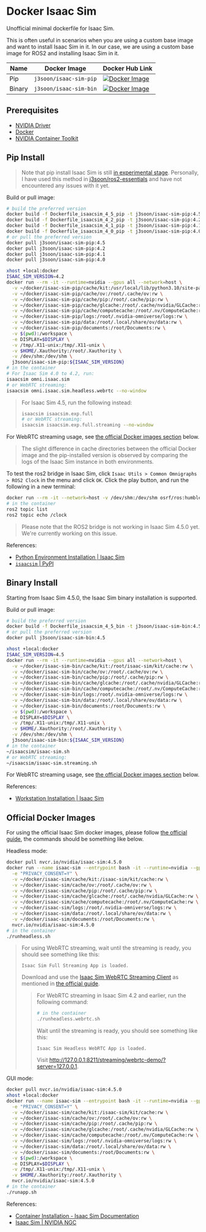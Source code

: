 # Docker Isaac Sim

Unofficial minimal dockerfile for Isaac Sim.

This is often useful in scenarios when you are using a custom base image and want to install Isaac Sim in it. In our case, we are using a custom base image for ROS2 and installing Isaac Sim in it.

| Name | Docker Image | Docker Hub Link |
|------|--------------|-----------------|
| Pip | `j3soon/isaac-sim-pip` | [![Docker Image](https://img.shields.io/badge/dockerhub-image-important.svg?logo=docker)](https://hub.docker.com/r/j3soon/isaac-sim-pip/tags) |
| Binary | `j3soon/isaac-sim-bin` | [![Docker Image](https://img.shields.io/badge/dockerhub-image-important.svg?logo=docker)](https://hub.docker.com/r/j3soon/isaac-sim-bin/tags) |

## Prerequisites

- [NVIDIA Driver](https://ubuntu.com/server/docs/nvidia-drivers-installation)
- [Docker](https://docs.docker.com/engine/install/ubuntu/)
- [NVIDIA Container Toolkit](https://docs.nvidia.com/datacenter/cloud-native/container-toolkit/latest/install-guide.html)

## Pip Install

> Note that pip install Isaac Sim is still [in experimental stage](https://docs.isaacsim.omniverse.nvidia.com/latest/installation/install_python.html). Personally, I have used this method in [j3soon/ros2-essentials](https://github.com/j3soon/ros2-essentials) and have not encountered any issues with it yet.

Build or pull image:

```sh
# build the preferred version
docker build -f Dockerfile_isaacsim_4_5_pip -t j3soon/isaac-sim-pip:4.5 .
docker build -f Dockerfile_isaacsim_4_2_pip -t j3soon/isaac-sim-pip:4.2 .
docker build -f Dockerfile_isaacsim_4_1_pip -t j3soon/isaac-sim-pip:4.1 .
docker build -f Dockerfile_isaacsim_4_0_pip -t j3soon/isaac-sim-pip:4.0 .
# or pull the preferred version
docker pull j3soon/isaac-sim-pip:4.5
docker pull j3soon/isaac-sim-pip:4.2
docker pull j3soon/isaac-sim-pip:4.1
docker pull j3soon/isaac-sim-pip:4.0
```

```sh
xhost +local:docker
ISAAC_SIM_VERSION=4.2
docker run --rm -it --runtime=nvidia --gpus all --network=host \
  -v ~/docker/isaac-sim-pip/cache/kit:/usr/local/lib/python3.10/site-packages/omni/cache:rw \
  -v ~/docker/isaac-sim-pip/cache/ov:/root/.cache/ov:rw \
  -v ~/docker/isaac-sim-pip/cache/pip:/root/.cache/pip:rw \
  -v ~/docker/isaac-sim-pip/cache/glcache:/root/.cache/nvidia/GLCache:rw \
  -v ~/docker/isaac-sim-pip/cache/computecache:/root/.nv/ComputeCache:rw \
  -v ~/docker/isaac-sim-pip/logs:/root/.nvidia-omniverse/logs:rw \
  -v ~/docker/isaac-sim-pip/data:/root/.local/share/ov/data:rw \
  -v ~/docker/isaac-sim-pip/documents:/root/Documents:rw \
  -v $(pwd):/workspace \
  -e DISPLAY=$DISPLAY \
  -v /tmp/.X11-unix:/tmp/.X11-unix \
  -v $HOME/.Xauthority:/root/.Xauthority \
  -v /dev/shm:/dev/shm \
  j3soon/isaac-sim-pip:${ISAAC_SIM_VERSION}
# in the container
# For Isaac Sim 4.0 to 4.2, run:
isaacsim omni.isaac.sim
# or WebRTC streaming:
isaacsim omni.isaac.sim.headless.webrtc --no-window
```

> For Isaac Sim 4.5, run the following instead:
> 
> ```sh
> isaacsim isaacsim.exp.full
> # or WebRTC streaming:
> isaacsim isaacsim.exp.full.streaming --no-window
> ```

For WebRTC streaming usage, see [the official Docker images section](#official-docker-images) below.

> The slight difference in cache directories between the official Docker image and the pip-installed version is observed by comparing the logs of the Isaac Sim instance in both environments.

To test the ros2 bridge in Isaac Sim, click `Isaac Utils > Common Omnigraphs > ROS2 Clock` in the menu and click `OK`. Click the play button, and run the following in a new terminal:

```sh
docker run --rm -it --network=host -v /dev/shm:/dev/shm osrf/ros:humble-desktop-full bash
# in the container
ros2 topic list
ros2 topic echo /clock
```

> Please note that the ROS2 bridge is not working in Isaac Sim 4.5.0 yet. We're currently working on this issue.

References:
- [Python Environment Installation \| Isaac Sim](https://docs.isaacsim.omniverse.nvidia.com/latest/installation/install_python.html)
- [`isaacsim` \| PyPI](https://pypi.org/project/isaacsim/#history)

## Binary Install

Starting from Isaac Sim 4.5.0, the Isaac Sim binary installation is supported.

Build or pull image:

```sh
# build the preferred version
docker build -f Dockerfile_isaacsim_4_5_bin -t j3soon/isaac-sim-bin:4.5 .
# or pull the preferred version
docker pull j3soon/isaac-sim-bin:4.5
```

```sh
xhost +local:docker
ISAAC_SIM_VERSION=4.5
docker run --rm -it --runtime=nvidia --gpus all --network=host \
  -v ~/docker/isaac-sim-bin/cache/kit:/root/isaac-sim/kit/cache:rw \
  -v ~/docker/isaac-sim-bin/cache/ov:/root/.cache/ov:rw \
  -v ~/docker/isaac-sim-bin/cache/pip:/root/.cache/pip:rw \
  -v ~/docker/isaac-sim-bin/cache/glcache:/root/.cache/nvidia/GLCache:rw \
  -v ~/docker/isaac-sim-bin/cache/computecache:/root/.nv/ComputeCache:rw \
  -v ~/docker/isaac-sim-bin/logs:/root/.nvidia-omniverse/logs:rw \
  -v ~/docker/isaac-sim-bin/data:/root/.local/share/ov/data:rw \
  -v ~/docker/isaac-sim-bin/documents:/root/Documents:rw \
  -v $(pwd):/workspace \
  -e DISPLAY=$DISPLAY \
  -v /tmp/.X11-unix:/tmp/.X11-unix \
  -v $HOME/.Xauthority:/root/.Xauthority \
  -v /dev/shm:/dev/shm \
  j3soon/isaac-sim-bin:${ISAAC_SIM_VERSION}
# in the container
~/isaacsim/isaac-sim.sh
# or WebRTC streaming:
~/isaacsim/isaac-sim.streaming.sh
```

For WebRTC streaming usage, see [the official Docker images section](#official-docker-images) below.

References:
- [Workstation Installation \| Isaac Sim](https://docs.isaacsim.omniverse.nvidia.com/4.5.0/installation/install_workstation.html)

## Official Docker Images

For using the official Isaac Sim docker images, please follow [the official guide](https://docs.isaacsim.omniverse.nvidia.com/latest/installation/install_container.html#container-deployment), the commands should be something like below.

Headless mode:

```sh
docker pull nvcr.io/nvidia/isaac-sim:4.5.0
docker run --name isaac-sim --entrypoint bash -it --runtime=nvidia --gpus all -e "ACCEPT_EULA=Y" --rm --network=host \
  -e "PRIVACY_CONSENT=Y" \
  -v ~/docker/isaac-sim/cache/kit:/isaac-sim/kit/cache:rw \
  -v ~/docker/isaac-sim/cache/ov:/root/.cache/ov:rw \
  -v ~/docker/isaac-sim/cache/pip:/root/.cache/pip:rw \
  -v ~/docker/isaac-sim/cache/glcache:/root/.cache/nvidia/GLCache:rw \
  -v ~/docker/isaac-sim/cache/computecache:/root/.nv/ComputeCache:rw \
  -v ~/docker/isaac-sim/logs:/root/.nvidia-omniverse/logs:rw \
  -v ~/docker/isaac-sim/data:/root/.local/share/ov/data:rw \
  -v ~/docker/isaac-sim/documents:/root/Documents:rw \
  nvcr.io/nvidia/isaac-sim:4.5.0
# in the container
./runheadless.sh
```

> For using WebRTC streaming, wait until the streaming is ready, you should see something like this:
> 
> ```
> Isaac Sim Full Streaming App is loaded.
> ```
> 
> Download and use the [Isaac Sim WebRTC Streaming Client](https://docs.isaacsim.omniverse.nvidia.com/latest/installation/download.html#isaac-sim-latest-release) as mentioned in [the official guide](https://docs.isaacsim.omniverse.nvidia.com/latest/installation/manual_livestream_clients.html#isaac-sim-setup-livestream-webrtc).
> 
> > For WebRTC streaming in Isaac Sim 4.2 and earlier, run the following command:
> >
> > ```sh
> > # in the container
> > ./runheadless.webrtc.sh
> > ```
> > Wait until the streaming is ready, you should see something like this:
> > ```
> > Isaac Sim Headless WebRTC App is loaded.
> > ```
> >
> > Visit <http://127.0.0.1:8211/streaming/webrtc-demo/?server=127.0.0.1>.

GUI mode:

```sh
docker pull nvcr.io/nvidia/isaac-sim:4.5.0
xhost +local:docker
docker run --name isaac-sim --entrypoint bash -it --runtime=nvidia --gpus all -e "ACCEPT_EULA=Y" --rm --network=host \
  -e "PRIVACY_CONSENT=Y" \
  -v ~/docker/isaac-sim/cache/kit:/isaac-sim/kit/cache:rw \
  -v ~/docker/isaac-sim/cache/ov:/root/.cache/ov:rw \
  -v ~/docker/isaac-sim/cache/pip:/root/.cache/pip:rw \
  -v ~/docker/isaac-sim/cache/glcache:/root/.cache/nvidia/GLCache:rw \
  -v ~/docker/isaac-sim/cache/computecache:/root/.nv/ComputeCache:rw \
  -v ~/docker/isaac-sim/logs:/root/.nvidia-omniverse/logs:rw \
  -v ~/docker/isaac-sim/data:/root/.local/share/ov/data:rw \
  -v ~/docker/isaac-sim/documents:/root/Documents:rw \
  -v $(pwd):/workspace \
  -e DISPLAY=$DISPLAY \
  -v /tmp/.X11-unix:/tmp/.X11-unix \
  -v $HOME/.Xauthority:/root/.Xauthority \
  nvcr.io/nvidia/isaac-sim:4.5.0
# in the container
./runapp.sh
```

References:
- [Container Installation - Isaac Sim Documentation](https://docs.isaacsim.omniverse.nvidia.com/latest/installation/install_container.html)
- [Isaac Sim \| NVIDIA NGC](https://catalog.ngc.nvidia.com/orgs/nvidia/containers/isaac-sim/tags)
